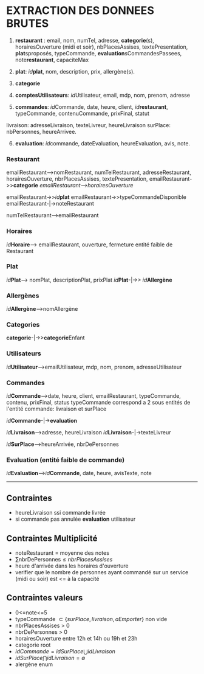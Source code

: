 # EXTRACTION DES DONNEES BRUTES

1. **restaurant** : email, nom, numTel, adresse, **categorie**(s), horairesOuverture (midi et soir), nbPlacesAssises, textePresentation, **plat**sproposés, typeCommande, **evaluation**sCommandesPassees,  note**restaurant**, capaciteMax

2. **plat**: *id***plat**, nom, description, prix, allergène(s).

3. **categorie**

4. **comptesUtilisateurs**: *id*Utilisateur, email, mdp, nom, prenom, adresse

5. **commandes**: *id*Commande, date, heure, client, *id***restaurant**, typeCommande, contenuCommande, prixFinal, statut

livraison: adresseLivraison, texteLivreur, heureLivraison
surPlace: nbPersonnes, heureArrivee.

6. **evaluation**: *id*commande, dateEvaluation, heureEvaluation, avis, note.


### Restaurant
emailRestaurant-->nomRestaurant, numTelRestaurant, adresseRestaurant, horairesOuverture, nbrPlacesAssises, textePresentation, 
emailRestaurant->>**categorie**
*emailRestaurant-->horairesOuverture*

emailRestaurant->>*id***plat**
emailRestaurant->>typeCommandeDisponible
emailRestaurant-|->noteRestaurant

numTelRestaurant-->emailRestaurant

### Horaires
*id***Horaire**--> emailRestaurant, ouverture, fermeture
entité faible de Restaurant

### Plat
*id***Plat**--> nomPlat, descriptionPlat, prixPlat
*id***Plat**-|->> *id***Allergène**

### Allergènes
*id***Allergène**-->nomAllergène

### Categories
**categorie**-|->>**categorie**Enfant

### Utilisateurs
*id***Utilisateur**-->emailUtilisateur, mdp, nom, prenom, adresseUtilisateur

### Commandes
*id***Commande**-->date, heure, client, emailRestaurant, typeCommande, contenu, prixFinal, status
typeCommande correspond a 2 sous entités de l'entité commande: livraison et surPlace

*id***Commande**-|->**evaluation**

*id***Livraison**-->adresse, heureLivraison
*id***Livraison**-|->texteLivreur

*id***SurPlace**-->heureArrivée, nbrDePersonnes

### Evaluation (entité faible de commande)
*id***Evaluation**-->*id***Commande**, date, heure, avisTexte, note

***

## Contraintes

* heureLivraison ssi commande livrée
* si commande pas annulée **evaluation** utilisateur

## Contraintes Multiplicité
* noteRestaurant = moyenne des notes
* $\sum{\text{nbrDePersonnes}}\leq nbrPlacesAssises$
* heure d'arrivée dans les horaires d'ouverture
* verifier que le nombre de personnes ayant commandé sur un service (midi ou soir) est <= à la capacité

## Contraintes valeurs
* 0<=note<=5
* typeCommande $\subset  \{surPlace , livraison , aEmporter\}$ non vide
* nbrPlacesAssises > 0
* nbrDePersonnes > 0
* horairesOuverture entre 12h et 14h ou 19h et 23h
* categorie root
* $idCommande = idSurPlace \bigcup idLivraison$
* $idSurPlace \bigcap idLivraison = \emptyset$
* alergène enum
